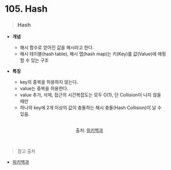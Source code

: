 # 105. Hash

> ### Hash
* **개념**
    - 해시 함수로 얻어진 값을 해시라고 한다.
    - 해시 테이블(hash table), 해시 맵(hash map)는 키(Key)를 값(Value)에 매핑할 수 있는 구조

* **특징**
    - key의 중복을 허용하지 않는다.
    - value는 중복을 허용한다.
    - value 추가, 삭제, 접근의 시간복잡도는 모두 O(1), 단 Collision이 나지 않을 때만
    - 하나의 key에 2개 이상의 값이 충돌하는 해시 충돌(Hash Collision)이 날 수 있음.
    
    <br>

    <p align= center>
    <src img= "https://upload.wikimedia.org/wikipedia/commons/thumb/5/58/Hash_table_4_1_1_0_0_1_0_LL.svg/480px-Hash_table_4_1_1_0_0_1_0_LL.svg.png" weight = "450" heigth = "300">
    </p>

    <p align= center>출처: <a href = "https://ko.wikipedia.org/wiki/%ED%95%B4%EC%8B%9C_%ED%95%A8%EC%88%98">위키백과</a></p>

    <br>

> 참고 출처
- [위키백과](https://ko.wikipedia.org/wiki/%ED%95%B4%EC%8B%9C_%ED%95%A8%EC%88%98)